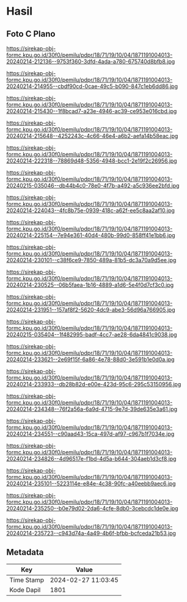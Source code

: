 # Hasil

## Foto C Plano

https://sirekap-obj-formc.kpu.go.id/30f0/pemilu/pdpr/18/71/19/10/04/1871191004013-20240214-212136--9753f360-3dfd-4ada-a780-675740d8bfb8.jpg

https://sirekap-obj-formc.kpu.go.id/30f0/pemilu/pdpr/18/71/19/10/04/1871191004013-20240214-214955--cbdf90cd-0cae-49c5-b090-847c1eb6dd86.jpg

https://sirekap-obj-formc.kpu.go.id/30f0/pemilu/pdpr/18/71/19/10/04/1871191004013-20240214-215430--1f8bcad7-a23e-4946-ac39-ce953e016cbd.jpg

https://sirekap-obj-formc.kpu.go.id/30f0/pemilu/pdpr/18/71/19/10/04/1871191004013-20240214-215648--4252243c-4c66-46e4-a6b2-aefa14b58eac.jpg

https://sirekap-obj-formc.kpu.go.id/30f0/pemilu/pdpr/18/71/19/10/04/1871191004013-20240214-222318--78869d48-5356-4948-bcc1-2e19f2c26956.jpg

https://sirekap-obj-formc.kpu.go.id/30f0/pemilu/pdpr/18/71/19/10/04/1871191004013-20240215-035046--db44b4c0-78e0-4f7b-a492-a5c936ee2bfd.jpg

https://sirekap-obj-formc.kpu.go.id/30f0/pemilu/pdpr/18/71/19/10/04/1871191004013-20240214-224043--4fc8b75e-0939-418c-a62f-ee5c8aa2af10.jpg

https://sirekap-obj-formc.kpu.go.id/30f0/pemilu/pdpr/18/71/19/10/04/1871191004013-20240214-225154--7e94e361-40d4-480b-99d0-858ff41e1bb6.jpg

https://sirekap-obj-formc.kpu.go.id/30f0/pemilu/pdpr/18/71/19/10/04/1871191004013-20240214-230101--c38f6ce9-7850-489a-81b5-dc3a70a9d5ee.jpg

https://sirekap-obj-formc.kpu.go.id/30f0/pemilu/pdpr/18/71/19/10/04/1871191004013-20240214-230525--06b5faea-1b16-4889-a1d6-5e4f0d7cf3c0.jpg

https://sirekap-obj-formc.kpu.go.id/30f0/pemilu/pdpr/18/71/19/10/04/1871191004013-20240214-231951--157af8f2-5620-4dc9-abe3-56d96a766905.jpg

https://sirekap-obj-formc.kpu.go.id/30f0/pemilu/pdpr/18/71/19/10/04/1871191004013-20240215-035404--1f482995-badf-4cc7-ae28-6da4841c9038.jpg

https://sirekap-obj-formc.kpu.go.id/30f0/pemilu/pdpr/18/71/19/10/04/1871191004013-20240214-233621--2e69f15f-6a86-4e78-88d0-3e591b1e0d0a.jpg

https://sirekap-obj-formc.kpu.go.id/30f0/pemilu/pdpr/18/71/19/10/04/1871191004013-20240214-233933--db28b82d-e00e-423d-95c6-295c53150956.jpg

https://sirekap-obj-formc.kpu.go.id/30f0/pemilu/pdpr/18/71/19/10/04/1871191004013-20240214-234348--76f2a56a-6a9d-4715-9e7d-39de635e3a61.jpg

https://sirekap-obj-formc.kpu.go.id/30f0/pemilu/pdpr/18/71/19/10/04/1871191004013-20240214-234551--c90aad43-15ca-497d-af97-c967b1f7034e.jpg

https://sirekap-obj-formc.kpu.go.id/30f0/pemilu/pdpr/18/71/19/10/04/1871191004013-20240214-234826--4d96517e-f1bd-4d5a-b644-304aeb1d3cf8.jpg

https://sirekap-obj-formc.kpu.go.id/30f0/pemilu/pdpr/18/71/19/10/04/1871191004013-20240214-235101--5223114e-e84e-4c38-90fc-a40eebb9aec6.jpg

https://sirekap-obj-formc.kpu.go.id/30f0/pemilu/pdpr/18/71/19/10/04/1871191004013-20240214-235250--b0e79d02-2da6-4cfe-8db0-3cebcdc1de0e.jpg

https://sirekap-obj-formc.kpu.go.id/30f0/pemilu/pdpr/18/71/19/10/04/1871191004013-20240214-235723--c943d74a-4a49-4b6f-bfbb-bcfceda21b53.jpg


## Metadata

| Key        | Value               |
| ---------- | ------------------- |
| Time Stamp | 2024-02-27 11:03:45 |
| Kode Dapil | 1801                |



